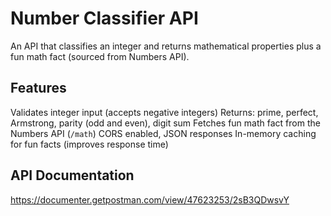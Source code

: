 # Number Classifier API

An API that classifies an integer and returns mathematical properties plus a fun math fact (sourced from Numbers API).



## Features
Validates integer input (accepts negative integers)
 Returns: prime, perfect, Armstrong, parity (odd and even), digit sum
 Fetches fun math fact from the Numbers API (`/math`)
 CORS enabled, JSON responses
 In-memory caching for fun facts (improves response time)

## API Documentation
https://documenter.getpostman.com/view/47623253/2sB3QDwsvY